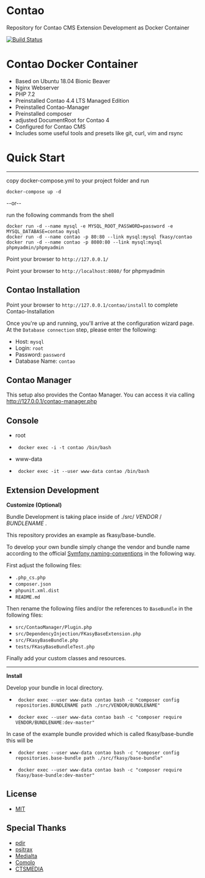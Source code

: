 # Contao
Repository for Contao CMS Extension Development as Docker Container

[![Build Status](https://travis-ci.org/FKasy/Contao-Docker.svg?branch=master)](https://travis-ci.org/FKasy/Contao-Docker)

# Contao Docker Container
- Based on Ubuntu 18.04 Bionic Beaver
- Nginx Webserver
- PHP 7.2
- Preinstalled Contao 4.4 LTS Managed Edition
- Preinstalled Contao-Manager
- Preinstalled composer
- adjusted DocumentRoot for Contao 4
- Configured for Contao CMS
- Includes some useful tools and presets like git, curl, vim and rsync


# Quick Start
---

copy docker-compose.yml to your project folder and run
```
docker-compose up -d
```

--or--

run the following commands from the shell
```
docker run -d --name mysql -e MYSQL_ROOT_PASSWORD=password -e MYSQL_DATABASE=contao mysql
docker run -d --name contao -p 80:80 --link mysql:mysql fkasy/contao
docker run -d --name contao -p 8080:80 --link mysql:mysql phpmyadmin/phpmyadmin
```

Point your browser to `http://127.0.0.1/`

Point your browser to `http://localhost:8080/` for phpmyadmin

Contao Installation
---

Point your browser to `http://127.0.0.1/contao/install` to complete Contao-Installation

Once you're up and running, you'll arrive at the configuration wizard page. At the `Database connection` step, please enter the following:

- Host: `mysql`
- Login: `root`
- Password: `password`
- Database Name: `contao`

Contao Manager
---
This setup also provides the Contao Manager. You can access it via calling http://127.0.0.1/contao-manager.php

Console
---
-   root
-      docker exec -i -t contao /bin/bash
-   www-data
-      docker exec -it --user www-data contao /bin/bash  

Extension Development
---

**Customize (Optional)**

Bundle Development is taking place inside of ./src/ _VENDOR_ / _BUNDLENAME_ . 

This repository provides an example  as fkasy/base-bundle.

To develop your own bundle simply change the vendor and bundle name 
according to the official [Symfony naming-conventions](https://symfony.com/doc/current/contributing/code/standards.html#naming-conventions) in the following way.

First adjust the following files:

 * `.php_cs.php`
 * `composer.json`
 * `phpunit.xml.dist`
 * `README.md`

Then rename the following files and/or the references to `BaseBundle` in
the following files:

 * `src/ContaoManager/Plugin.php`
 * `src/DependencyInjection/FKasyBaseExtension.php`
 * `src/FKasyBaseBundle.php`
 * `tests/FKasyBaseBundleTest.php`

Finally add your custom classes and resources.

---

**Install**

Develop your bundle in local directory.
-      docker exec --user www-data contao bash -c "composer config repositories.BUNDLENAME path ./src/VENDOR/BUNDLENAME"
-      docker exec --user www-data contao bash -c "composer require VENDOR/BUNDLENAME:dev-master"


In case of the example bundle provided which is called fkasy/base-bundle this will be
-      docker exec --user www-data contao bash -c "composer config repositories.base-bundle path ./src/fkasy/base-bundle"
-      docker exec --user www-data contao bash -c "composer require fkasy/base-bundle:dev-master"

License
---

- [MIT](https://github.com/FKasy/Contao/blob/master/LICENSE)

Special Thanks
--------------
- [pdir](https://github.com/pdir/contao-docker)
- [psitrax](https://github.com/psi-4ward/docker-contao)
- [Medialta](https://github.com/medialta/docker-contao)
- [Comolo](https://github.com/comolo/contao-docker)
- [CTSMEDIA](https://github.com/ctsmedia/docker-contao)

